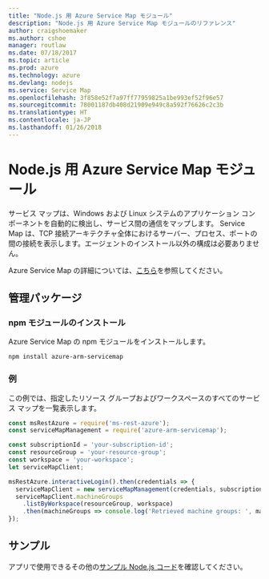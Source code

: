 ```yaml
---
title: "Node.js 用 Azure Service Map モジュール"
description: "Node.js 用 Azure Service Map モジュールのリファレンス"
author: craigshoemaker
ms.author: cshoe
manager: routlaw
ms.date: 07/18/2017
ms.topic: article
ms.prod: azure
ms.technology: azure
ms.devlang: nodejs
ms.service: Service Map
ms.openlocfilehash: 3f858e52f7a97ff77959825a1be993ef52f96e57
ms.sourcegitcommit: 78001187db408d21909e949c8a592f76626c2c3b
ms.translationtype: HT
ms.contentlocale: ja-JP
ms.lasthandoff: 01/26/2018
---
```

# <a name="azure-service-map-modules-for-nodejs"></a>Node.js 用 Azure Service Map モジュール

サービス マップは、Windows および Linux システムのアプリケーション コンポーネントを自動的に検出し、サービス間の通信をマップします。 Service Map は、TCP 接続アーキテクチャ全体におけるサーバー、プロセス、ポートの間の接続を表示します。エージェントのインストール以外の構成は必要ありません。

Azure Service Map の詳細については、[こちら](https://docs.microsoft.com/azure/operations-management-suite/operations-management-suite-service-map)を参照してください。

## <a name="management-package"></a>管理パッケージ

### <a name="install-the-npm-module"></a>npm モジュールのインストール

Azure Service Map の npm モジュールをインストールします。

```bash
npm install azure-arm-servicemap
```

### <a name="example"></a>例

この例では、指定したリソース グループおよびワークスペースのすべてのサービス マップを一覧表示します。

```javascript
const msRestAzure = require('ms-rest-azure');
const serviceMapManagement = require('azure-arm-servicemap');

const subscriptionId = 'your-subscription-id';
const resourceGroup = 'your-resource-group';
const workspace = 'your-workspace';
let serviceMapClient;

msRestAzure.interactiveLogin().then(credentials => {
  serviceMapClient = new serviceMapManagement(credentials, subscriptionId);
  serviceMapClient.machineGroups
    .listByWorkspace(resourceGroup, workspace)
    .then(machineGroups => console.log('Retrieved machine groups: ', machineGroups));
});
```

## <a name="samples"></a>サンプル

アプリで使用できるその他の[サンプル Node.js コード](https://azure.microsoft.com/resources/samples/?platform=nodejs)を確認してください。
